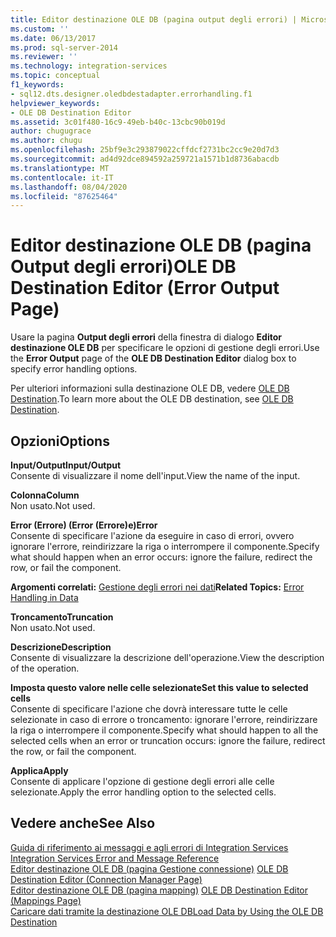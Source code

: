 ```yaml
---
title: Editor destinazione OLE DB (pagina output degli errori) | Microsoft Docs
ms.custom: ''
ms.date: 06/13/2017
ms.prod: sql-server-2014
ms.reviewer: ''
ms.technology: integration-services
ms.topic: conceptual
f1_keywords:
- sql12.dts.designer.oledbdestadapter.errorhandling.f1
helpviewer_keywords:
- OLE DB Destination Editor
ms.assetid: 3c01f480-16c9-49eb-b40c-13cbc90b019d
author: chugugrace
ms.author: chugu
ms.openlocfilehash: 25bf9e3c293879022cffdcf2731bc2cc9e20d7d3
ms.sourcegitcommit: ad4d92dce894592a259721a1571b1d8736abacdb
ms.translationtype: MT
ms.contentlocale: it-IT
ms.lasthandoff: 08/04/2020
ms.locfileid: "87625464"
---
```

# <a name="ole-db-destination-editor-error-output-page"></a><span data-ttu-id="f1ed8-102">Editor destinazione OLE DB (pagina Output degli errori)</span><span class="sxs-lookup"><span data-stu-id="f1ed8-102">OLE DB Destination Editor (Error Output Page)</span></span>
  <span data-ttu-id="f1ed8-103">Usare la pagina **Output degli errori** della finestra di dialogo **Editor destinazione OLE DB** per specificare le opzioni di gestione degli errori.</span><span class="sxs-lookup"><span data-stu-id="f1ed8-103">Use the **Error Output** page of the **OLE DB Destination Editor** dialog box to specify error handling options.</span></span>  
  
 <span data-ttu-id="f1ed8-104">Per ulteriori informazioni sulla destinazione OLE DB, vedere [OLE DB Destination](data-flow/ole-db-destination.md).</span><span class="sxs-lookup"><span data-stu-id="f1ed8-104">To learn more about the OLE DB destination, see [OLE DB Destination](data-flow/ole-db-destination.md).</span></span>  
  
## <a name="options"></a><span data-ttu-id="f1ed8-105">Opzioni</span><span class="sxs-lookup"><span data-stu-id="f1ed8-105">Options</span></span>  
 <span data-ttu-id="f1ed8-106">**Input/Output**</span><span class="sxs-lookup"><span data-stu-id="f1ed8-106">**Input/Output**</span></span>  
 <span data-ttu-id="f1ed8-107">Consente di visualizzare il nome dell'input.</span><span class="sxs-lookup"><span data-stu-id="f1ed8-107">View the name of the input.</span></span>  
  
 <span data-ttu-id="f1ed8-108">**Colonna**</span><span class="sxs-lookup"><span data-stu-id="f1ed8-108">**Column**</span></span>  
 <span data-ttu-id="f1ed8-109">Non usato.</span><span class="sxs-lookup"><span data-stu-id="f1ed8-109">Not used.</span></span>  
  
 <span data-ttu-id="f1ed8-110">**Error (Errore) (Error (Errore)e)**</span><span class="sxs-lookup"><span data-stu-id="f1ed8-110">**Error**</span></span>  
 <span data-ttu-id="f1ed8-111">Consente di specificare l'azione da eseguire in caso di errori, ovvero ignorare l'errore, reindirizzare la riga o interrompere il componente.</span><span class="sxs-lookup"><span data-stu-id="f1ed8-111">Specify what should happen when an error occurs: ignore the failure, redirect the row, or fail the component.</span></span>  
  
 <span data-ttu-id="f1ed8-112">**Argomenti correlati:** [Gestione degli errori nei dati](data-flow/error-handling-in-data.md)</span><span class="sxs-lookup"><span data-stu-id="f1ed8-112">**Related Topics:** [Error Handling in Data](data-flow/error-handling-in-data.md)</span></span>  
  
 <span data-ttu-id="f1ed8-113">**Troncamento**</span><span class="sxs-lookup"><span data-stu-id="f1ed8-113">**Truncation**</span></span>  
 <span data-ttu-id="f1ed8-114">Non usato.</span><span class="sxs-lookup"><span data-stu-id="f1ed8-114">Not used.</span></span>  
  
 <span data-ttu-id="f1ed8-115">**Descrizione**</span><span class="sxs-lookup"><span data-stu-id="f1ed8-115">**Description**</span></span>  
 <span data-ttu-id="f1ed8-116">Consente di visualizzare la descrizione dell'operazione.</span><span class="sxs-lookup"><span data-stu-id="f1ed8-116">View the description of the operation.</span></span>  
  
 <span data-ttu-id="f1ed8-117">**Imposta questo valore nelle celle selezionate**</span><span class="sxs-lookup"><span data-stu-id="f1ed8-117">**Set this value to selected cells**</span></span>  
 <span data-ttu-id="f1ed8-118">Consente di specificare l'azione che dovrà interessare tutte le celle selezionate in caso di errore o troncamento: ignorare l'errore, reindirizzare la riga o interrompere il componente.</span><span class="sxs-lookup"><span data-stu-id="f1ed8-118">Specify what should happen to all the selected cells when an error or truncation occurs: ignore the failure, redirect the row, or fail the component.</span></span>  
  
 <span data-ttu-id="f1ed8-119">**Applica**</span><span class="sxs-lookup"><span data-stu-id="f1ed8-119">**Apply**</span></span>  
 <span data-ttu-id="f1ed8-120">Consente di applicare l'opzione di gestione degli errori alle celle selezionate.</span><span class="sxs-lookup"><span data-stu-id="f1ed8-120">Apply the error handling option to the selected cells.</span></span>  
  
## <a name="see-also"></a><span data-ttu-id="f1ed8-121">Vedere anche</span><span class="sxs-lookup"><span data-stu-id="f1ed8-121">See Also</span></span>  
 <span data-ttu-id="f1ed8-122">[Guida di riferimento ai messaggi e agli errori di Integration Services](../../2014/integration-services/integration-services-error-and-message-reference.md) </span><span class="sxs-lookup"><span data-stu-id="f1ed8-122">[Integration Services Error and Message Reference](../../2014/integration-services/integration-services-error-and-message-reference.md) </span></span>  
 <span data-ttu-id="f1ed8-123">[Editor destinazione OLE DB &#40;pagina Gestione connessione&#41;](../../2014/integration-services/ole-db-destination-editor-connection-manager-page.md) </span><span class="sxs-lookup"><span data-stu-id="f1ed8-123">[OLE DB Destination Editor &#40;Connection Manager Page&#41;](../../2014/integration-services/ole-db-destination-editor-connection-manager-page.md) </span></span>  
 <span data-ttu-id="f1ed8-124">[Editor destinazione OLE DB &#40;pagina mapping&#41;](../../2014/integration-services/ole-db-destination-editor-mappings-page.md) </span><span class="sxs-lookup"><span data-stu-id="f1ed8-124">[OLE DB Destination Editor &#40;Mappings Page&#41;](../../2014/integration-services/ole-db-destination-editor-mappings-page.md) </span></span>  
 [<span data-ttu-id="f1ed8-125">Caricare dati tramite la destinazione OLE DB</span><span class="sxs-lookup"><span data-stu-id="f1ed8-125">Load Data by Using the OLE DB Destination</span></span>](data-flow/load-data-by-using-the-ole-db-destination.md)  
  
  
